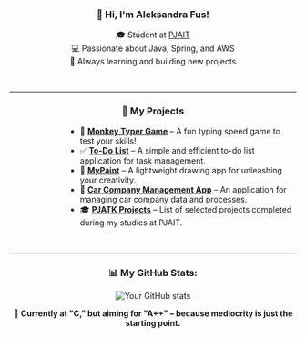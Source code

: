 <div align="center">

### 👋 Hi, I'm Aleksandra Fus!

🎓 Student at [PJAIT](https://pja.edu.pl/)  
💻 Passionate about Java, Spring, and AWS  
🚀 Always learning and building new projects

<br>

</div>

---

<div align="center">

### 🧰 My Projects

</div>

<div style="margin-left: 100px; text-align: left;">

- 🐒 [**Monkey Typer Game**](https://github.com/alessandra3747/MonkeyTyperGame) – A fun typing speed game to test your skills!  
- ✅ [**To-Do List**](https://github.com/alessandra3747/To-Do-List) – A simple and efficient to-do list application for task management.  
- 🎨 [**MyPaint**](https://github.com/alessandra3747/MyPaint) – A lightweight drawing app for unleashing your creativity.  
- 🚗 [**Car Company Management App**](https://github.com/alessandra3747/CarCompanyManagementApp) – An application for managing car company data and processes.  
- 🎓 [**PJATK Projects**](https://github.com/alessandra3747/PJATK) – List of selected projects completed during my studies at PJAIT.  

<br>

</div>

---

<div align="center">

### 📊 My GitHub Stats:
![Your GitHub stats](https://github-readme-stats.vercel.app/api?username=alessandra3747&show_icons=true&theme=tokyonight)

🚀 **Currently at "C," but aiming for "A++" – because mediocrity is just the starting point.**

</div>
